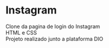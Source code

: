 # Instagram
Clone da pagina de login do Instagram<br>
HTML e CSS<br>
Projeto realizado junto a plataforma DIO
